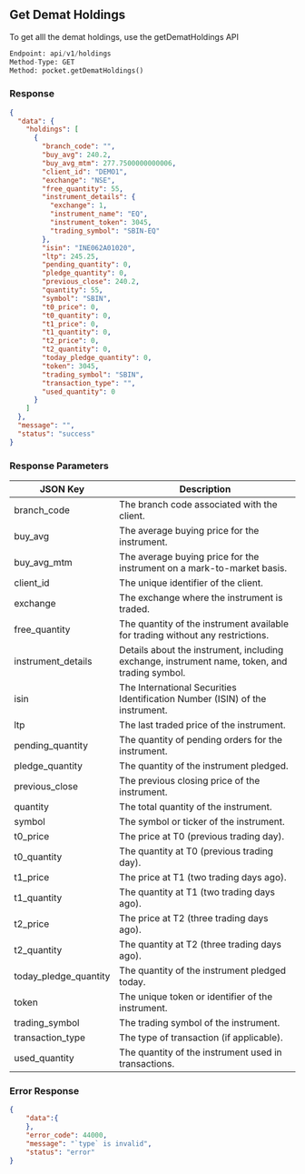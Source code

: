 ## Get Demat Holdings
To get alll the demat holdings, use the getDematHoldings API

```python
Endpoint: api/v1/holdings
Method-Type: GET
Method: pocket.getDematHoldings()
```

### Response
```json
{
  "data": {
    "holdings": [
      {
        "branch_code": "",
        "buy_avg": 240.2,
        "buy_avg_mtm": 277.7500000000006,
        "client_id": "DEMO1",
        "exchange": "NSE",
        "free_quantity": 55,
        "instrument_details": {
          "exchange": 1,
          "instrument_name": "EQ",
          "instrument_token": 3045,
          "trading_symbol": "SBIN-EQ"
        },
        "isin": "INE062A01020",
        "ltp": 245.25,
        "pending_quantity": 0,
        "pledge_quantity": 0,
        "previous_close": 240.2,
        "quantity": 55,
        "symbol": "SBIN",
        "t0_price": 0,
        "t0_quantity": 0,
        "t1_price": 0,
        "t1_quantity": 0,
        "t2_price": 0,
        "t2_quantity": 0,
        "today_pledge_quantity": 0,
        "token": 3045,
        "trading_symbol": "SBIN",
        "transaction_type": "",
        "used_quantity": 0
      }
    ]
  },
  "message": "",
  "status": "success"
}
```

### Response Parameters

| JSON Key               | Description                                                                        |
|------------------------|------------------------------------------------------------------------------------|
| branch_code            | The branch code associated with the client.                                       |
| buy_avg                | The average buying price for the instrument.                                       |
| buy_avg_mtm            | The average buying price for the instrument on a mark-to-market basis.             |
| client_id              | The unique identifier of the client.                                               |
| exchange               | The exchange where the instrument is traded.                                       |
| free_quantity          | The quantity of the instrument available for trading without any restrictions.     |
| instrument_details     | Details about the instrument, including exchange, instrument name, token, and trading symbol. |
| isin                   | The International Securities Identification Number (ISIN) of the instrument.        |
| ltp                    | The last traded price of the instrument.                                           |
| pending_quantity       | The quantity of pending orders for the instrument.                                 |
| pledge_quantity        | The quantity of the instrument pledged.                                            |
| previous_close         | The previous closing price of the instrument.                                      |
| quantity               | The total quantity of the instrument.                                              |
| symbol                 | The symbol or ticker of the instrument.                                            |
| t0_price               | The price at T0 (previous trading day).                                           |
| t0_quantity            | The quantity at T0 (previous trading day).                                        |
| t1_price               | The price at T1 (two trading days ago).                                           |
| t1_quantity            | The quantity at T1 (two trading days ago).                                        |
| t2_price               | The price at T2 (three trading days ago).                                         |
| t2_quantity            | The quantity at T2 (three trading days ago).                                      |
| today_pledge_quantity  | The quantity of the instrument pledged today.                                     |
| token                  | The unique token or identifier of the instrument.                                  |
| trading_symbol         | The trading symbol of the instrument.                                              |
| transaction_type       | The type of transaction (if applicable).                                           |
| used_quantity          | The quantity of the instrument used in transactions.                               |





### Error Response
```json
{
    "data":{
    },
    "error_code": 44000,
    "message": "`type` is invalid",
    "status": "error"
}
```